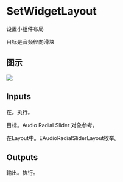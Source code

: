 # SetWidgetLayout

设置小组件布局

目标是音频径向滑块

## 图示

![]($-20221218-17554189.png)

## Inputs

在。执行。

目标。Audio Radial Slider 对象参考。

在Layout中。EAudioRadialSliderLayout枚举。 

## Outputs

输出。执行。
